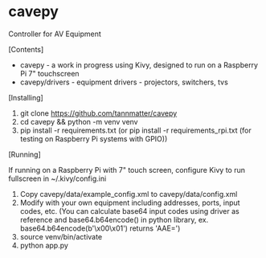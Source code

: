 # cavepy
Controller for AV Equipment

[Contents]

- cavepy - a work in progress using Kivy, designed to run on a Raspberry Pi 7" touchscreen
- cavepy/drivers - equipment drivers - projectors, switchers, tvs

[Installing]

1. git clone https://github.com/tannmatter/cavepy
2. cd cavepy && python -m venv venv
3. pip install -r requirements.txt
   (or pip install -r requirements_rpi.txt (for testing on Raspberry Pi systems with GPIO))

[Running]

If running on a Raspberry Pi with 7" touch screen, configure Kivy to run fullscreen in ~/.kivy/config.ini

1. Copy cavepy/data/example_config.xml to cavepy/data/config.xml
2. Modify with your own equipment including addresses, ports, input codes, etc.
(You can calculate base64 input codes using driver as reference and base64.b64encode() in python library,
ex. base64.b64encode(b'\x00\x01') returns 'AAE=')
3. source venv/bin/activate
4. python app.py
